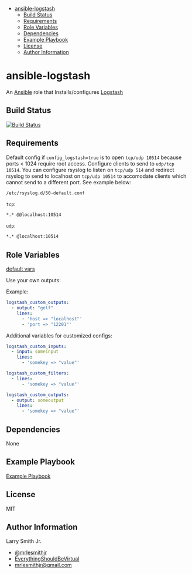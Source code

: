 <!-- START doctoc generated TOC please keep comment here to allow auto update -->
<!-- DON'T EDIT THIS SECTION, INSTEAD RE-RUN doctoc TO UPDATE -->
<!-- DON'T EDIT THIS SECTION, INSTEAD RE-RUN doctoc TO UPDATE -->

- [ansible-logstash](#ansible-logstash)
  - [Build Status](#build-status)
  - [Requirements](#requirements)
  - [Role Variables](#role-variables)
  - [Dependencies](#dependencies)
  - [Example Playbook](#example-playbook)
  - [License](#license)
  - [Author Information](#author-information)

<!-- END doctoc generated TOC please keep comment here to allow auto update -->

# ansible-logstash

An [Ansible](https://www.ansible.com) role that Installs/configures [Logstash](https://www.elastic.co/products/logstash)

## Build Status

[![Build Status](https://travis-ci.org/mrlesmithjr/ansible-logstash.svg?branch=master)](https://travis-ci.org/mrlesmithjr/ansible-logstash)

## Requirements

Default config if `config_logstash=true` is to open `tcp/udp 10514` because
ports \< 1024 require root access. Configure clients to send to `udp/tcp 10514`.
You can configure rsyslog to listen on `tcp/udp 514` and redirect rsyslog
to send to localhost on `tcp/udp 10514` to accomodate clients which cannot
send to a different port. See example below:

`/etc/rsyslog.d/50-default.conf`

`tcp`:

```bash
*.* @@localhost:10514
```

`udp`:

```bash
*.* @localhost:10514
```

## Role Variables

[default vars](./defaults/main.yml)

Use your own outputs:

Example:

```yaml
logstash_custom_outputs:
  - output: "gelf"
    lines:
      - 'host => "localhost"'
      - 'port => "12201"'
```

Additional variables for customized configs:

```yaml
logstash_custom_inputs:
  - input: someinput
    lines:
      - 'somekey => "value"'

logstash_custom_filters:
  - lines:
      - 'somekey => "value"'

logstash_custom_outputs:
  - output: someoutput
    lines:
      - 'somekey => "value"'
```

## Dependencies

None

## Example Playbook

[Example Playbook](./playbook.yml)

## License

MIT

## Author Information

Larry Smith Jr.

- [@mrlesmithjr](https://www.twitter.com/mrlesmithjr)
- [EverythingShouldBeVirtual](http://everythingshouldbevirtual.com)
- [mrlesmithjr@gmail.com](mailto:mrlesmithjr@gmail.com)
